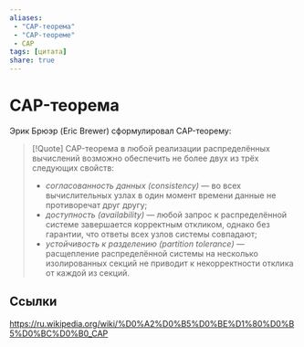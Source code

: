 ```yaml
---
aliases:
 - "CAP-теорема"
 - "CAP-теореме"
 - CAP
tags: [цитата]
share: true
---
```

# CAP-теорема
Эрик Брюэр (Eric Brewer) сформулировал CAP-теорему:
> [!Quote] CAP-теорема
>  в любой реализации распределённых вычислений возможно обеспечить не более двух из трёх следующих свойств:
> - *согласованность данных (consistency)* — во всех вычислительных узлах в один момент времени данные не противоречат друг другу;
> - *доступность (availability)* — любой запрос к распределённой системе завершается корректным откликом, однако без гарантии, что ответы всех узлов системы совпадают;
> - *устойчивость к разделению (partition tolerance)* — расщепление распределённой системы на несколько изолированных секций не приводит к некорректности отклика от каждой из секций.

## Ссылки
https://ru.wikipedia.org/wiki/%D0%A2%D0%B5%D0%BE%D1%80%D0%B5%D0%BC%D0%B0_CAP
